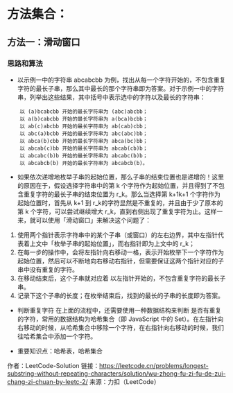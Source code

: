# 方法集合：

## 方法一：滑动窗口

### 思路和算法

- 以示例一中的字符串 abcabcbb 为例，找出从每一个字符开始的，不包含重复字符的最长子串，那么其中最长的那个字符串即为答案。对于示例一中的字符串，列举出这些结果，其中括号中表示选中的字符以及最长的字符串：
```
    以 (a)bcabcbb 开始的最长字符串为 (abc)abcbb；
    以 a(b)cabcbb 开始的最长字符串为 a(bca)bcbb；
    以 ab(c)abcbb 开始的最长字符串为 ab(cab)cbb；
    以 abc(a)bcbb 开始的最长字符串为 abc(abc)bb；
    以 abca(b)cbb 开始的最长字符串为 abca(bc)bb；
    以 abcab(c)bb 开始的最长字符串为 abcab(cb)b；
    以 abcabc(b)b 开始的最长字符串为 abcabc(b)b；
    以 abcabcb(b) 开始的最长字符串为 abcabcb(b)。
```
- 如果依次递增地枚举子串的起始位置，那么子串的结束位置也是递增的！这里的原因在于，假设选择字符串中的第 k 个字符作为起始位置，并且得到了不包含重复字符的最长子串的结束位置为 r_k
​。那么当选择第 k+1k+1 个字符作为起始位置时，首先从 k+1 到 r_k的字符显然是不重复的，并且由于少了原本的第 k 个字符，可以尝试继续增大 r_k，直到右侧出现了重复字符为止。这样一来，就可以使用「滑动窗口」来解决这个问题了：
1. 使用两个指针表示字符串中的某个子串（或窗口）的左右边界，其中左指针代表着上文中「枚举子串的起始位置」，而右指针即为上文中的 r_k；
2. 在每一步的操作中，会将左指针向右移动一格，表示开始枚举下一个字符作为起始位置，然后可以不断地向右移动右指针，但需要保证这两个指针对应的子串中没有重复的字符。
3. 在移动结束后，这个子串就对应着 以左指针开始的，不包含重复字符的最长子串。
4. 记录下这个子串的长度；在枚举结束后，找到的最长的子串的长度即为答案。

- 判断重复字符
    在上面的流程中，还需要使用一种数据结构来判断 是否有重复的字符，常用的数据结构为哈希集合（即 JavaScript 中的 Set）。在左指针向右移动的时候，从哈希集合中移除一个字符，在右指针向右移动的时候，我们往哈希集合中添加一个字符。

- 重要知识点：哈希表，哈希集合

作者：LeetCode-Solution
链接：https://leetcode.cn/problems/longest-substring-without-repeating-characters/solution/wu-zhong-fu-zi-fu-de-zui-chang-zi-chuan-by-leetc-2/
来源：力扣（LeetCode）